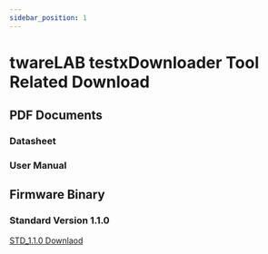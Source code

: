 ```yaml
---
sidebar_position: 1
---
```

# twareLAB testxDownloader Tool Related Download

## PDF Documents
### Datasheet

### User Manual

## Firmware Binary
### Standard Version 1.1.0

[STD_1.1.0 Downlaod](./downloader_folder/testxStdChannelBoard_240516.zip)


